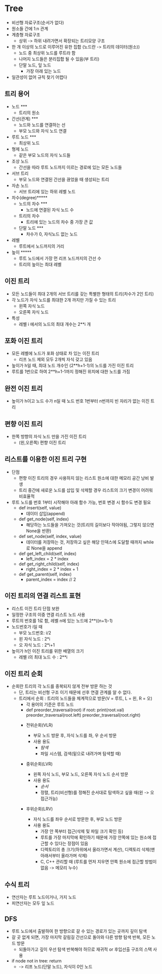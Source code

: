 # Tree
- 비선형 자료구조(순서가 없다)
- 원소들 간에 1:n 관계
- 계층형 자료구조
    * 상위 -> 하위 내려가면서 확장되는 트리모양 구조
- 한 개 이상의 노드로 이루어진 유한 집합 (노드란 -> 트리의 데이터(원소))
    * 노드 중 최상위 노드를 루트라 함
    * 나머지 노드들은 분리집합 될 수 있음(부 트리)
    * 단말 노드, 잎 노드
        * 가장 아래 있는 노드
- 일관성이 없어 규칙 찾기 어렵다

## 트리 용어
- 노드 ***
    * 트리의 원소
- 간선(관계) ***
    * 노드와 노드를 연결하는 선
    * 부모 노드와 자식 노드 연결
- 루트 노드 ***
    * 최상위 노드
- 형제 노드
    * 같은 부모 노드의 자식 노드들
- 조상 노드
    * 간선을 따라 루트 노드까지 이르는 경로에 있는 모든 노드들
- 서브 트리
    * 부모 노드와 연결된 간선을 끊었을 때 생성되는 트리
- 자손 노드
    * 서브 트리에 있는 하위 레벨 노드
- 차수(degree)*****
    * 노드의 차수 ***
        * 노드에 연결된 자식 노드 수
    * 트리의 차수
        * 트리에 있는 노드의 차수 중 가장 큰 값
    * 단말 노드 ***
        * 차수가 0, 자식노드 없는 노드
- 레벨
    * 루트에서 노드까지의 거리
- 높이 *****
    * 루트 노드에서 가장 먼 리프 노드까지의 간선 수
    * 트리의 높이는 최대 레벨


## 이진 트리
- 모든 노드들이 최대 2개의 서브 트리를 갖는 특별한 형태의 트리(차수가 2인 트리)
- 각 노드가 자식 노드를 최대한 2개 까지만 가질 수 있는 트리
    * 왼쪽 자식 노드
    * 오른쪽 자식 노드
- 특성
    * 레벨 i 에서의 노드의 최대 개수는 2**i 개


## 포화 이진 트리
- 모든 레벨에 노드가 포화 상태로 차 있는 이진 트리
    * 리프 노드 제외 모두 2개씩 자식 갖고 있음
- 높이가 h일 때, 최대 노드 개수인 (2**h+1-1)의 노드를 가진 이진 트리
- 루트를 1번으로 하여 2**h+1-1까지 정해진 위치에 대한 노드를 가짐


## 완전 이진 트리
- 높이가 h이고 노드 수가 n일 때 노드 번호 1번부터 n번까지 빈 자리가 없는 이진 트리 


## 편향 이진 트리
- 한쪽 방향의 자식 노드 만을 가진 이진 트리
    * (왼,오른쪽) 편향 이진 트리


## 리스트를 이용한 이진 트리 구현
- 단점
    * 편향 이진 트리의 경우 사용하지 않는 리스트 원소에 대한 메모리 공간 낭비 발생
    * 트리 중간에 새로운 노드를 삽입 및 삭제할 경우 리스트의 크기 변경이 어려워 비효율적
- 루트 노드를 번호 1부터 시작해야 아래 함수 가능, 번호 변경 시 함수도 변경 필요
    - def insert(self, value)
        * 데이터 삽입(append)
    - def get_node(self, index)
        * 해당하는 노드들을 가져오는 것(트리의 길이보다 작아야됨, 그렇지 않으면 None을 반환)
    - def set_node(self, index, value)
        * 데이터를 저장하는 것, 저장하고 싶은 해당 인덱스에 도달할 때까지 while로 None을 append
    - def get_left_child(self, index)
        * left_index = 2 * index
    - def get_right_child(self, index)
        * right_index = 2 * index + 1
    - def get_parent(self, index)
        * parent_index = index // 2


## 이진 트리의 연결 리스트 표현
- 리스트 이진 트리 단점 보완
- 일정한 구조의 이중 연결 리스트 노드 사용
- 루트의 번호를 1로 함, 레벨 n에 있는 노드에 2**((n+1)-1)
- 노드번호가 i일 때
    * 부모 노드번호: i/2
    * 왼 자식 노드 : 2*i
    * 오 자식 노드 : 2*i+1
- 높이가 h인 이진 트리를 위한 배열의 크기
    * 레벨 i의 최대 노드 수 : 2**i

    
## 이진 트리 순회
- 순회란 트리의 각 노드를 중복되지 않게 전부 방문 하는 것
    * 단, 트리는 비선형 구조 이기 때문에 선후 연결 관계를 알 수 없다.
    * 트리에서 순회 : 트리의 노드들을 체계적으로 방문(V = 루트, L = 왼, R = 오)
        * 각 용어의 기준은 루트 노드
        * def preorder_traversal(root)
            if root:
                print(root.val)
                preorder_traversal(root.left)
                preorder_traversal(root.right)
        - 전위순회(VLR)
            * 부모 노드 방문 후, 자식 노드를 좌, 우 순서 방문
            * 사용 용도
                * *탐색*
                * 파일 시스템, 검색(밑으로 내려가며 탐색할 때)

        - 중위순회(LVR)
            * 왼쪽 자식 노드, 부모 노드, 오른쪽 자식 노드 순서 방문
            * 사용 용도
                * *순서*
                * 정렬, 트리(비선형)를 정해진 순서대로 탐색하고 싶을 때(왼 -> 오 접근가능)
        - 후위순회(LRV)
            * 자식 노드를 좌우 순서로 방문한 후, 부모 노드 방문
            * 사용 용도
                * 가장 안 쪽부터 접근(삭제 및 파일 크기 확인 등)
                * 루트를 가장 마지막에 확인하기 때문에 가장 안쪽에 있는 원소에 접근할 수 있다는 장점이 있음
                * 디렉토리의 총 크기(하위에서 올라가면서 계산), 디렉토리 삭제(맨 아래서부터 올라가며 삭제)
                * C, C++ 관리할 때 (루트를 먼저 지우면 안쪽 원소에 접근할 방법이 없음 -> 메모리 누수)


## 수식 트리
- 연산자는 루트 노드이거나, 가지 노드
- 피연산자는 모두 잎 노드


## DFS
- 루트 노드에서 출발하여 한 방향으로 갈 수 있는 경로가 있는 곳까지 깊이 탐색
- 갈 곳 없게 되면, 가장 마지막 갈림길 간선으로 돌아와 다른 방향 탐색 반복, 모든 노드 방문
    * 되돌아가고 깊이 우선 탐색 반복해야 하므로 재귀적 or 후입선출 구조의 스택 사용 
- if node not in tree:
    return
    * -> 리프 노드(단말 노드), 자식이 0인 노드
